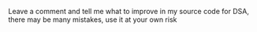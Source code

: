 Leave a comment and tell me what to improve in my source code for DSA, there may be many mistakes, use it at your own risk

